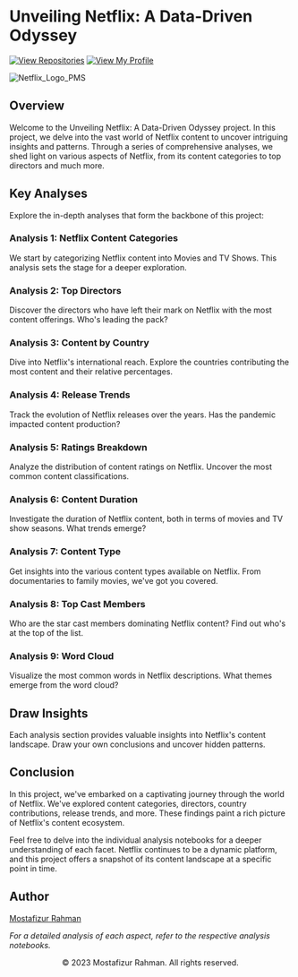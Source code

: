 # Unveiling Netflix: A Data-Driven Odyssey
[![View Repositories](https://img.shields.io/badge/View-My_Repositories-blue?logo=GitHub)](https://github.com/mrafraim?tab=repositories)
[![View My Profile](https://img.shields.io/badge/View-My_Profile-green?logo=GitHub)](https://github.com/mrafraim) 


![Netflix_Logo_PMS](https://github.com/mrafraim/Insight-Folio/assets/129061518/36af744d-a3fa-4144-b74c-75c4f896e09f)

## Overview
Welcome to the Unveiling Netflix: A Data-Driven Odyssey project. In this project, we delve into the vast world of Netflix content to uncover intriguing insights and patterns. Through a series of comprehensive analyses, we shed light on various aspects of Netflix, from its content categories to top directors and much more.

## Key Analyses
Explore the in-depth analyses that form the backbone of this project:

### Analysis 1: Netflix Content Categories
We start by categorizing Netflix content into Movies and TV Shows. This analysis sets the stage for a deeper exploration.

### Analysis 2: Top Directors
Discover the directors who have left their mark on Netflix with the most content offerings. Who's leading the pack?

### Analysis 3: Content by Country
Dive into Netflix's international reach. Explore the countries contributing the most content and their relative percentages.

### Analysis 4: Release Trends
Track the evolution of Netflix releases over the years. Has the pandemic impacted content production?

### Analysis 5: Ratings Breakdown
Analyze the distribution of content ratings on Netflix. Uncover the most common content classifications.

### Analysis 6: Content Duration
Investigate the duration of Netflix content, both in terms of movies and TV show seasons. What trends emerge?

### Analysis 7: Content Type
Get insights into the various content types available on Netflix. From documentaries to family movies, we've got you covered.

### Analysis 8: Top Cast Members
Who are the star cast members dominating Netflix content? Find out who's at the top of the list.

### Analysis 9: Word Cloud
Visualize the most common words in Netflix descriptions. What themes emerge from the word cloud?

## Draw Insights
Each analysis section provides valuable insights into Netflix's content landscape. Draw your own conclusions and uncover hidden patterns.

## Conclusion
In this project, we've embarked on a captivating journey through the world of Netflix. We've explored content categories, directors, country contributions, release trends, and more. These findings paint a rich picture of Netflix's content ecosystem.

Feel free to delve into the individual analysis notebooks for a deeper understanding of each facet. Netflix continues to be a dynamic platform, and this project offers a snapshot of its content landscape at a specific point in time.

## Author
[Mostafizur Rahman](https://www.linkedin.com/in/mostafizrahman10)

*For a detailed analysis of each aspect, refer to the respective analysis notebooks.*
<p align="center">
  &copy; 2023 Mostafizur Rahman. All rights reserved.
</p>

